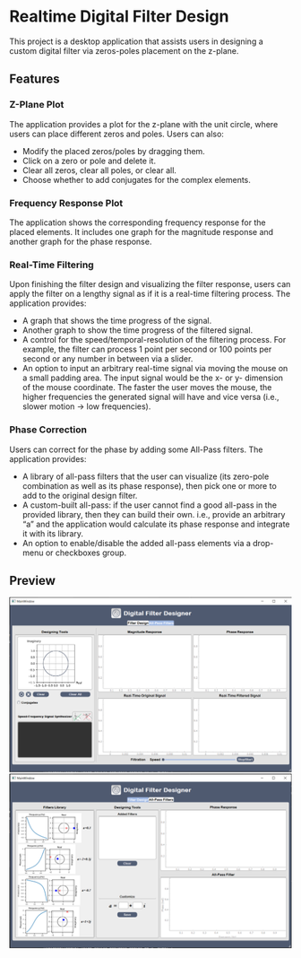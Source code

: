 # Realtime Digital Filter Design

This project is a desktop application that assists users in designing a custom digital filter via zeros-poles placement on the z-plane. 

## Features

### Z-Plane Plot

The application provides a plot for the z-plane with the unit circle, where users can place different zeros and poles. Users can also:

- Modify the placed zeros/poles by dragging them.
- Click on a zero or pole and delete it.
- Clear all zeros, clear all poles, or clear all.
- Choose whether to add conjugates for the complex elements.

### Frequency Response Plot

The application shows the corresponding frequency response for the placed elements. It includes one graph for the magnitude response and another graph for the phase response.

### Real-Time Filtering

Upon finishing the filter design and visualizing the filter response, users can apply the filter on a lengthy signal as if it is a real-time filtering process. The application provides:

- A graph that shows the time progress of the signal.
- Another graph to show the time progress of the filtered signal.
- A control for the speed/temporal-resolution of the filtering process. For example, the filter can process 1 point per second or 100 points per second or any number in between via a slider.
- An option to input an arbitrary real-time signal via moving the mouse on a small padding area. The input signal would be the x- or y- dimension of the mouse coordinate. The faster the user moves the mouse, the higher frequencies the generated signal will have and vice versa (i.e., slower motion → low frequencies).

### Phase Correction

Users can correct for the phase by adding some All-Pass filters. The application provides:

- A library of all-pass filters that the user can visualize (its zero-pole combination as well as its phase response), then pick one or more to add to the original design filter.
- A custom-built all-pass: if the user cannot find a good all-pass in the provided library, then they can build their own. i.e., provide an arbitrary “a” and the application would calculate its phase response and integrate it with its library.
- An option to enable/disable the added all-pass elements via a drop-menu or checkboxes group.

## Preview
<img src = 'Preview 1.png'>
<img src = 'Preview 2.png'>